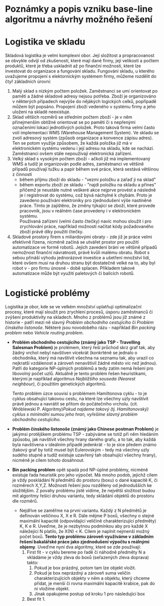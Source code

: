 Poznámky a popis vzniku base-line algoritmu a návrhy možného řešení
===
# Logistika ve skladu
Skladová logistika je velmi komplexní obor. Její složitost a propracovanost se obvykle odvíjí od zkušeností, které mají dané firmy, její velikostí a počtem produktů, které je třeba uskladnit až po finanční možnosti, které lze investovat do organizace a fungování skladu. Fungování skladu, u kterého uvažujeme propojení s elektornickým systémem firmy, můžeme rozdělit do čtyř základních úrovní:
1. Malý sklad s nízkým počtem položek. Zaměstnanci se umí orientovat po paměti a žádné skladové adresy nejsou potřeba. Zboží je organizováno v některých případech nejvýše do nějákých logických celků, popřípadě můžem být popsáno. Propojení zboží vedeného v systému firmy a jeho uložení na skladě neexistuje.
2. Sklad větších rozměrů se středním počtem zboží - je v něm přinejmenším obtížné orientovat se po paměti či s nepřenými označeními lokací jednotlivých položek. Proto taková firma velmi často volí implementaci WMS (Warehouse Management System). Ve skladu se zvolí adresový systém (způsob organizace a konvence zápisu adres). Ten se potom využije způsobem, že každá položka již má v elektronickém systému vedenu i její adresu na skladu, kde se nachází. Zaměstnanci ovšem stále nepoužívají elektronická zařízení.
3. Velký sklad s vysokým počtem zboží - ačkoli již má implementovaný WMS a tudíž je organizován podle adres, zaměstnanci ve většině případů používají tužku a papír během své práce, která sestává většinou z činností 
   - během příjmu zboží do skladu - "vezmi položku a zařaď ji na sklad"   
   - během exportu zboží ze skladu - "najdi položku na skladu a přines"
přičemž je neustále nutné veškeré akce nejprve provést a následně je i registrovat do systému, což bývá náchylné k chybám. Proto je zavedeno používání elektroniky pro zjednodušení výše nastíněné práce. Tímto je zajištěno, že změny týkající se zboží, které provede pracovník, jsou v reálném čase provedeny i v elektronickém systému. \
Používaná zařízení (velmi často čtečky) navíc mohou sloužit i pro zrychlování práce, například možností načítat kódy požadovaného zboží právě díky použití čtečky.
4. Skladové prostory firem s miliardovými obraty - zde již je práce velmi efektivně řízena, nicméně začíná se utvářet prostor pro použití automatizace ve formě robotů. Jejich zavedení brání ve většině případů nemožnost finanční návratnosti, právě kvůli malému obratu. Robot s sebou přináší výhodu jednorázové investice a ušetření množství lidí, které ovšem musí na druhou stranu být dostatečně velké na to, aby byl robot v - pro firmu únosné - době splacen. Příkladem takové automatizace může být využití paletových či balících robotů.
# Logistické problémy
Logistika je obor, kde se ve velkém množství uplatňují optimalizační procesy, které mají sloužit pro zrychlení procesů, úsporu zaměstnanců či zvýšení produktivity na skladech. Mnoho z problémů jsou již známé z historie - patří mezi ně slavný *Problém obchodního cestujícího* či *Problém čínského listonoše*. Některé jsou novodobého rázu - například *Bin packing problem* nebo *Vehicle routing problem*.

- **Problém obchodního cestujícího (známý jako TSP - Travelling Salesman Problem)**  je prolémem, který řeší průchod skrz graf tak, aby žádný vrchol nebyl navštíven vícekrát (konkrténě se jednalo o obchodníka, který má navštívit všechna na seznamu tak, aby urazil co nejkratší vzdálenost a zároveň nenavštívil žádné město víc než jednou). Patří do kategorie NP-úplných problémů a tedy zatím nemá řešení pro libovolný počet uzlů. Aktuálně je tento problém řešen heuristikami, kterými je například algoritmus *Nejblížšího souseda (Nearest neighbour)*, či použitím genetických algoritmů.

    Tento problém úzce souvisí s problémem Hamiltonova cyklu - to je cyklus obsahující takovou cestu, na které lze všechny uzly navštívit právě jednou a navrátit se přitom do počátečního vrcholu. (cit. Wróblewski P. Algoritmy)*Pokud najdeme takový (tj. Hamiltonovský) cyklus s minimální sumou jeho hran, vyřešíme slavný problém obchodního cestujícího.*
- **Problém čínského listonoše (známý jako Chinese postman Problem)** je jakýmsi protějškem problému TSP - zabýváme se totiž při něm hledáním způsobu, jak navštívit všechny hrany daného grafu, a to tak, aby každá byla navštívena v ideálním případě jedenkrát - to je sice předem známo (takový graf by totiž musel být Eulerovským - tedy má všechny uzly sudého stupně a tudíž existuje uzavřený tah obsahující všechny hrany), nicméně je cílem tohoto dosáhnout.
- **Bin packing problem** opět spadá pod NP-úplné problémy, nicméně existuje řada heuristik pro jeho výpočet. Má mnoho podob, jejichž cílem je vždy poskládání N předmětů do prostoru (boxu) o dané kapacitě  K, či rozměrech X,Y,Z. Možnosti řešení jsou rozděleny od jednodušších ke složitějším. Z povahy problému jistě vidíme, že největší složitost budou mít algoritmy řešící druhou variantu, tedy skládání objektů do prostoru dle rozměrů.
  - Nejdříve se zaměřme na první variantu. Každý z N předmětů je definován veličinou X, X e R. Dále mějme P boxů, všechny o stejné maximální kapacitě (odpovídající veličině charakterizující předměty) K, K e R. Uveďme, že je nezbytnou podmínkou aby pro každé X náležející N platilo, že X(N) < K. Cílem je naplnit nejmenší možný počet boxů. **Tento typ problému zároveň využíváme v základním řešení bakalářské práce jako zjednodušení výpočtu s reálnými objemy**. Uveďme nyní dva algoritmy, které se zde používají:
    1. First fit - v cyklu bereme po řadě či náhodně předměty N a vkládáme je vždy zleva do boxů (seřazených zleva doprava) takto: 
       1. Pokud je box prázdný, potom tam lze objekt vložit. 
       2. Pokud je box neprázdný a zároveň suma veličin charakterizujících objekty v něm a objektu, který chceme přidat, je menší či rovna maximální kapacitě krabice, pak do ní vložíme objekt.
       3. Jinak opakujeme postup od kroku 1 pro následující box
    2. Best fit
       1. 